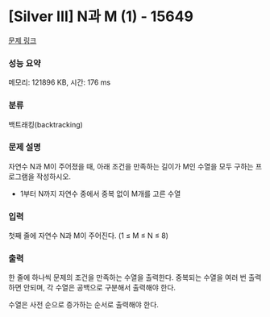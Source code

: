 # [Silver III] N과 M (1) - 15649 

[문제 링크](https://www.acmicpc.net/problem/15649) 

### 성능 요약

메모리: 121896 KB, 시간: 176 ms

### 분류

백트래킹(backtracking)

### 문제 설명

<p>자연수 N과 M이 주어졌을 때, 아래 조건을 만족하는 길이가 M인 수열을 모두 구하는 프로그램을 작성하시오.</p>

<ul>
	<li>1부터 N까지 자연수 중에서 중복 없이 M개를 고른 수열</li>
</ul>

### 입력 

 <p>첫째 줄에 자연수 N과 M이 주어진다. (1 ≤ M ≤ N ≤ 8)</p>

### 출력 

 <p>한 줄에 하나씩 문제의 조건을 만족하는 수열을 출력한다. 중복되는 수열을 여러 번 출력하면 안되며, 각 수열은 공백으로 구분해서 출력해야 한다.</p>

<p>수열은 사전 순으로 증가하는 순서로 출력해야 한다.</p>

